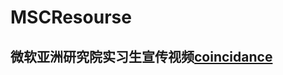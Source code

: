 # MSCResourse
## 微软亚洲研究院实习生宣传视频[coincidance](https://1drv.ms/v/s!Agm2xAhHB5q1hnWXXQD8N2R00mEO?e=o6x89A)